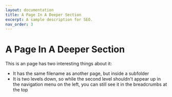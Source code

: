 ```yaml
---
layout: documentation
title: A Page In A Deeper Section
excerpt: A sample description for SEO.
nav_order: 3
---
```


# A Page In A Deeper Section

This is an page has two interesting things about it:

- It has the same filename as another page, but inside a subfolder
- It is two levels down, so while the second level shouldn't appear up in the
  navigation menu on the left, you can still see it in the breadcrumbs at the
  top
